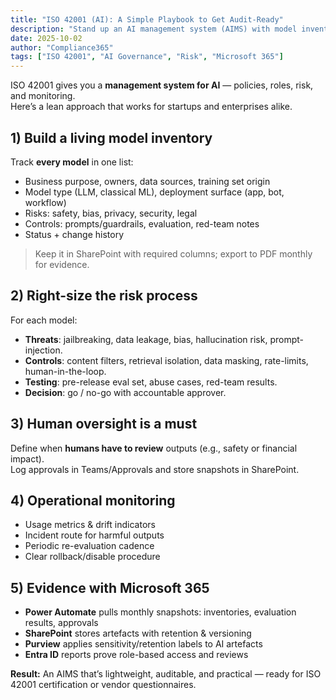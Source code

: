 ```yaml
---
title: "ISO 42001 (AI): A Simple Playbook to Get Audit-Ready"
description: "Stand up an AI management system (AIMS) with model inventory, risk controls, and human oversight — using tools you already own."
date: 2025-10-02
author: "Compliance365"
tags: ["ISO 42001", "AI Governance", "Risk", "Microsoft 365"]
---
```


ISO 42001 gives you a **management system for AI** — policies, roles, risk, and monitoring.  
Here’s a lean approach that works for startups and enterprises alike.

## 1) Build a living model inventory
Track **every model** in one list:
- Business purpose, owners, data sources, training set origin
- Model type (LLM, classical ML), deployment surface (app, bot, workflow)
- Risks: safety, bias, privacy, security, legal
- Controls: prompts/guardrails, evaluation, red-team notes
- Status + change history

> Keep it in SharePoint with required columns; export to PDF monthly for evidence.

## 2) Right-size the risk process
For each model:
- **Threats**: jailbreaking, data leakage, bias, hallucination risk, prompt-injection.
- **Controls**: content filters, retrieval isolation, data masking, rate-limits, human-in-the-loop.
- **Testing**: pre-release eval set, abuse cases, red-team results.
- **Decision**: go / no-go with accountable approver.

## 3) Human oversight is a must
Define when **humans have to review** outputs (e.g., safety or financial impact).  
Log approvals in Teams/Approvals and store snapshots in SharePoint.

## 4) Operational monitoring
- Usage metrics & drift indicators
- Incident route for harmful outputs
- Periodic re-evaluation cadence
- Clear rollback/disable procedure

## 5) Evidence with Microsoft 365
- **Power Automate** pulls monthly snapshots: inventories, evaluation results, approvals
- **SharePoint** stores artefacts with retention & versioning
- **Purview** applies sensitivity/retention labels to AI artefacts
- **Entra ID** reports prove role-based access and reviews

**Result:** An AIMS that’s lightweight, auditable, and practical — ready for ISO 42001 certification or vendor questionnaires.
